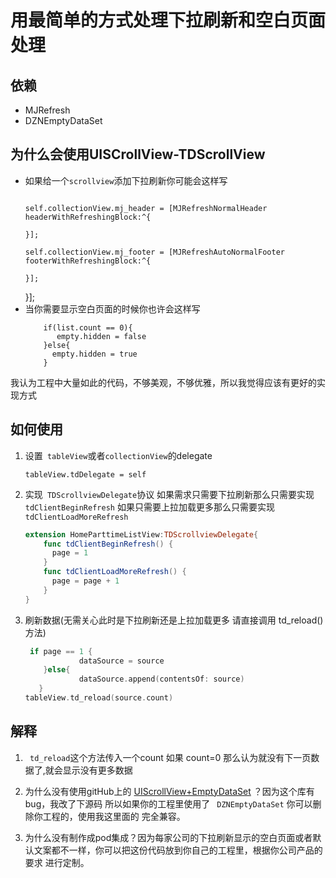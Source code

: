 # 用最简单的方式处理下拉刷新和空白页面处理
## 依赖
* MJRefresh
* DZNEmptyDataSet
## 为什么会使用UISCrollView-TDScrollView
* 如果给一个``` scrollview ```添加下拉刷新你可能会这样写
   ```
   
   self.collectionView.mj_header = [MJRefreshNormalHeader headerWithRefreshingBlock:^{
  
   }];

   self.collectionView.mj_footer = [MJRefreshAutoNormalFooter footerWithRefreshingBlock:^{
  
   }];
   ```
   }];
* 当你需要显示空白页面的时候你也许会这样写
   ```
       if(list.count == 0){
          empty.hidden = false
       }else{
         empty.hidden = true
       }
   ```
我认为工程中大量如此的代码，不够美观，不够优雅，所以我觉得应该有更好的实现方式
  
## 如何使用

1. 设置``` tableView```或者```collectionView```的delegate

   ```
   tableView.tdDelegate = self
   ```

2. 实现``` TDScrollviewDelegate```协议 如果需求只需要下拉刷新那么只需要实现``` tdClientBeginRefresh``` 如果只需要上拉加载更多那么只需要实现```tdClientLoadMoreRefresh ```

   ```swift
   extension HomeParttimeListView:TDScrollviewDelegate{
       func tdClientBeginRefresh() {
         page = 1
       }
       func tdClientLoadMoreRefresh() {
         page = page + 1
       }
   }
   ```

3. 刷新数据(无需关心此时是下拉刷新还是上拉加载更多 请直接调用 td_reload()方法)

   ```swift
    if page == 1 {
               dataSource = source
       }else{
               dataSource.append(contentsOf: source)
      }
   tableView.td_reload(source.count)
   ```

   

## 解释

1. ``` td_reload```这个方法传入一个count 如果 count=0 那么认为就没有下一页数据了,就会显示没有更多数据

2. 为什么没有使用gitHub上的 [UIScrollView+EmptyDataSet](https://github.com/dzenbot/DZNEmptyDataSet) ？因为这个库有bug，我改了下源码 所以如果你的工程里使用了 ``` DZNEmptyDataSet``` 你可以删除你工程的，使用我这里面的 完全兼容。
3. 为什么没有制作成pod集成？因为每家公司的下拉刷新显示的空白页面或者默认文案都不一样，你可以把这份代码放到你自己的工程里，根据你公司产品的要求 进行定制。

